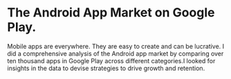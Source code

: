 # The Android App Market on Google Play.
Mobile apps are everywhere. They are easy to create and can be lucrative. I did a comprehensive analysis of the Android app market by comparing over ten thousand apps in Google Play across different categories.I looked for insights in the data to devise strategies to drive growth and retention.
